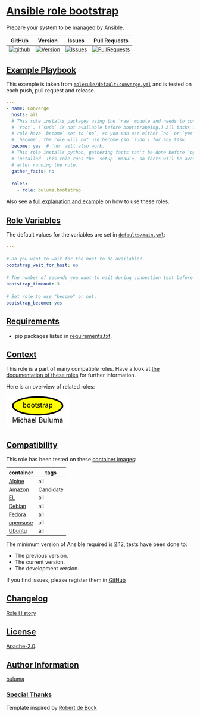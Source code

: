 # [Ansible role bootstrap](#bootstrap)

Prepare your system to be managed by Ansible.

|GitHub|Version|Issues|Pull Requests|
|------|-------|------|-------------|
|[![github](https://github.com/buluma/ansible-role-bootstrap/actions/workflows/molecule.yml/badge.svg)](https://github.com/buluma/ansible-role-bootstrap/actions/workflows/molecule.yml)|[![Version](https://img.shields.io/github/release/buluma/ansible-role-bootstrap.svg)](https://github.com/buluma/ansible-role-bootstrap/releases/)|[![Issues](https://img.shields.io/github/issues/buluma/ansible-role-bootstrap.svg)](https://github.com/buluma/ansible-role-bootstrap/issues/)|[![PullRequests](https://img.shields.io/github/issues-pr-closed-raw/buluma/ansible-role-bootstrap.svg)](https://github.com/buluma/ansible-role-bootstrap/pulls/)|

## [Example Playbook](#example-playbook)

This example is taken from [`molecule/default/converge.yml`](https://github.com/buluma/ansible-role-bootstrap/blob/master/molecule/default/converge.yml) and is tested on each push, pull request and release.

```yaml
---
- name: Converge
  hosts: all
  # This role installs packages using the `raw` module and needs to connect as
  # `root`. (`sudo` is not available before bootstrapping.) All tasks in the
  # role have `become` set to `no`, so you can use either `no` or `yes` for
  # `become`, the role will not use become (so `sudo`) for any task.
  become: yes  # `no` will also work.
  # This role installs python, gathering facts can't be done before `python` is
  # installed. This role runs the `setup` module, so facts will be available
  # after running the role.
  gather_facts: no

  roles:
    - role: buluma.bootstrap
```

Also see a [full explanation and example](https://buluma.github.io/how-to-use-these-roles.html) on how to use these roles.

## [Role Variables](#role-variables)

The default values for the variables are set in [`defaults/main.yml`](https://github.com/buluma/ansible-role-bootstrap/blob/master/defaults/main.yml):

```yaml
---

# Do you want to wait for the host to be available?
bootstrap_wait_for_host: no

# The number of seconds you want to wait during connection test before failing.
bootstrap_timeout: 3

# Set role to use "become" or not.
bootstrap_become: yes
```

## [Requirements](#requirements)

- pip packages listed in [requirements.txt](https://github.com/buluma/ansible-role-bootstrap/blob/master/requirements.txt).


## [Context](#context)

This role is a part of many compatible roles. Have a look at [the documentation of these roles](https://buluma.github.io/) for further information.

Here is an overview of related roles:

![dependencies](https://raw.githubusercontent.com/buluma/ansible-role-bootstrap/png/requirements.png "Dependencies")

## [Compatibility](#compatibility)

This role has been tested on these [container images](https://hub.docker.com/u/buluma):

|container|tags|
|---------|----|
|[Alpine](https://hub.docker.com/repository/docker/buluma/alpine/general)|all|
|[Amazon](https://hub.docker.com/repository/docker/buluma/amazonlinux/general)|Candidate|
|[EL](https://hub.docker.com/repository/docker/buluma/enterpriselinux/general)|all|
|[Debian](https://hub.docker.com/repository/docker/buluma/debian/general)|all|
|[Fedora](https://hub.docker.com/repository/docker/buluma/fedora/general)|all|
|[opensuse](https://hub.docker.com/repository/docker/buluma/opensuse/general)|all|
|[Ubuntu](https://hub.docker.com/repository/docker/buluma/ubuntu/general)|all|

The minimum version of Ansible required is 2.12, tests have been done to:

- The previous version.
- The current version.
- The development version.

If you find issues, please register them in [GitHub](https://github.com/buluma/ansible-role-bootstrap/issues)

## [Changelog](#changelog)

[Role History](https://github.com/buluma/ansible-role-bootstrap/blob/master/CHANGELOG.md)

## [License](#license)

[Apache-2.0](https://github.com/buluma/ansible-role-bootstrap/blob/master/LICENSE).

## [Author Information](#author-information)

[buluma](https://buluma.github.io/)


### [Special Thanks](#special-thanks)

Template inspired by [Robert de Bock](https://github.com/robertdebock)

